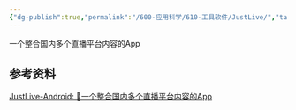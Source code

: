 ```yaml
---
{"dg-publish":true,"permalink":"/600-应用科学/610-工具软件/JustLive/","tags":["Android/直播"],"noteIcon":""}
---
```


一个整合国内多个直播平台内容的App

## 参考资料
[JustLive-Android: 📱一个整合国内多个直播平台内容的App](https://github.com/guyijie1211/JustLive-Android)
